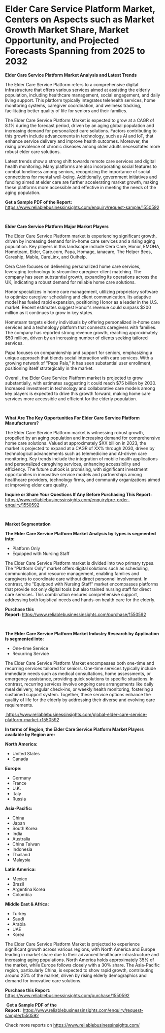 <p><h1>Elder Care Service Platform Market, Centers on Aspects such as Market Growth Market Share, Market Opportunity, and Projected Forecasts Spanning from 2025 to 2032</h1></p><p><strong>Elder Care Service Platform Market Analysis and Latest Trends</strong></p>
<p><p>The Elder Care Service Platform refers to a comprehensive digital infrastructure that offers various services aimed at assisting the elderly population, including healthcare management, social engagement, and daily living support. This platform typically integrates telehealth services, home monitoring systems, caregiver coordination, and wellness tracking, facilitating better quality of life for seniors and their families.</p><p>The Elder Care Service Platform Market is expected to grow at a CAGR of 8.1% during the forecast period, driven by an aging global population and increasing demand for personalized care solutions. Factors contributing to this growth include advancements in technology, such as AI and IoT, that enhance service delivery and improve health outcomes. Moreover, the rising prevalence of chronic diseases among older adults necessitates more robust elder care solutions.</p><p>Latest trends show a strong shift towards remote care services and digital health monitoring. Many platforms are also incorporating social features to combat loneliness among seniors, recognizing the importance of social connections for mental well-being. Additionally, government initiatives and funding aimed at elder care are further accelerating market growth, making these platforms more accessible and effective in meeting the needs of the aging population.</p></p>
<p><strong>Get a Sample PDF of the Report:&nbsp;</strong> <a href="https://www.reliablebusinessinsights.com/enquiry/request-sample/1550592?utm_campaign=97&utm_medium=2&utm_source=Github&utm_content=ia&utm_term=11032025&utm_id=elder-care-service-platform">https://www.reliablebusinessinsights.com/enquiry/request-sample/1550592</a></p>
<p>&nbsp;</p>
<p><strong>Elder Care Service Platform Major Market Players</strong></p>
<p><p>The Elder Care Service Platform market is experiencing significant growth, driven by increasing demand for in-home care services and a rising aging population. Key players in this landscape include Cera Care, Honor, EMOHA, Hometeam, Elder, Care.com, Papa, Homage, ianacare, The Helper Bees, Careship, Mable, CareLinx, and Ouihelp. </p><p>Cera Care focuses on delivering personalized home care services, leveraging technology to streamline caregiver-client matching. The company has seen substantial growth, expanding its operations across the UK, indicating a robust demand for reliable home care solutions.</p><p>Honor specializes in home care management, utilizing proprietary software to optimize caregiver scheduling and client communication. Its adaptive model has fueled rapid expansion, positioning Honor as a leader in the U.S. market. Recent estimates suggest Honor's revenue could surpass $200 million as it continues to grow in key states.</p><p>Hometeam targets elderly individuals by offering personalized in-home care services and a technology platform that connects caregivers with families. The company has reported strong revenue growth, reaching approximately $50 million, driven by an increasing number of clients seeking tailored services.</p><p>Papa focuses on companionship and support for seniors, emphasizing a unique approach that blends social interaction with care services. With a growing network of "Papa Pals," it has seen substantial user enrollment, positioning itself strategically in the market.</p><p>Overall, the Elder Care Service Platform market is projected to grow substantially, with estimates suggesting it could reach $75 billion by 2030. Increased investment in technology and collaborative care models among key players is expected to drive this growth forward, making home care services more accessible and efficient for the elderly population.</p></p>
<p>&nbsp;</p>
<p><strong>What Are The Key Opportunities For Elder Care Service Platform Manufacturers?</strong></p>
<p><p>The Elder Care Service Platform market is witnessing robust growth, propelled by an aging population and increasing demand for comprehensive home care solutions. Valued at approximately $XX billion in 2023, the market is projected to expand at a CAGR of XX% through 2030, driven by technological advancements such as telemedicine and AI-driven care monitoring. Key trends include the integration of mobile health applications and personalized caregiving services, enhancing accessibility and efficiency. The future outlook is promising, with significant investment opportunities in innovative service models and partnerships among healthcare providers, technology firms, and community organizations aimed at improving elder care quality.</p></p>
<p><strong>Inquire or Share Your Questions If Any Before Purchasing This Report:</strong> <a href="https://www.reliablebusinessinsights.com/enquiry/pre-order-enquiry/1550592?utm_campaign=97&utm_medium=2&utm_source=Github&utm_content=ia&utm_term=11032025&utm_id=elder-care-service-platform">https://www.reliablebusinessinsights.com/enquiry/pre-order-enquiry/1550592</a></p>
<p>&nbsp;</p>
<p><strong>Market Segmentation</strong></p>
<p><strong>The Elder Care Service Platform Market Analysis by types is segmented into:</strong></p>
<p><ul><li>Platform Only</li><li>Equipped with Nursing Staff</li></ul></p>
<p><p>The Elder Care Service Platform market is divided into two primary types. The "Platform Only" market offers digital solutions such as scheduling, communication, and resource management, enabling families and caregivers to coordinate care without direct personnel involvement. In contrast, the "Equipped with Nursing Staff" market encompasses platforms that provide not only digital tools but also trained nursing staff for direct care services. This combination ensures comprehensive support, addressing both logistical needs and hands-on health care for the elderly.</p></p>
<p><strong>Purchase this Report:&nbsp;</strong><a href="https://www.reliablebusinessinsights.com/purchase/1550592?utm_campaign=97&utm_medium=2&utm_source=Github&utm_content=ia&utm_term=11032025&utm_id=elder-care-service-platform">https://www.reliablebusinessinsights.com/purchase/1550592</a></p>
<p>&nbsp;</p>
<p><strong>The Elder Care Service Platform Market Industry Research by Application is segmented into:</strong></p>
<p><ul><li>One-time Service</li><li>Recurring Service</li></ul></p>
<p><p>The Elder Care Service Platform Market encompasses both one-time and recurring services tailored for seniors. One-time services typically include immediate needs such as medical consultations, home assessments, or emergency assistance, providing quick solutions to specific situations. In contrast, recurring services involve ongoing care arrangements like daily meal delivery, regular check-ins, or weekly health monitoring, fostering a sustained support system. Together, these service options enhance the quality of life for the elderly by addressing their diverse and evolving care requirements.</p></p>
<p><a href="https://www.reliablebusinessinsights.com/global-elder-care-service-platform-market-r1550592?utm_campaign=97&utm_medium=2&utm_source=Github&utm_content=ia&utm_term=11032025&utm_id=elder-care-service-platform">&nbsp;https://www.reliablebusinessinsights.com/global-elder-care-service-platform-market-r1550592</a></p>
<p><strong>In terms of Region, the Elder Care Service Platform Market Players available by Region are:</strong></p>
<p>
    <p> <strong> North America: </strong>
        <ul>
            <li>United States</li>
            <li>Canada</li>
        </ul>
        </p> 
    <p> <strong> Europe: </strong>
        <ul>
            <li>Germany</li>
            <li>France</li>
            <li>U.K.</li>
            <li>Italy</li>
            <li>Russia</li>
        </ul>
        </p> 
    <p> <strong> Asia-Pacific: </strong>
        <ul>
            <li>China</li>
            <li>Japan</li>
            <li>South Korea</li>
            <li>India</li>
            <li>Australia</li>
            <li>China Taiwan</li>
            <li>Indonesia</li>
            <li>Thailand</li>
            <li>Malaysia</li>
        </ul>
        </p> 
    <p> <strong> Latin America: </strong>
        <ul>
            <li>Mexico</li>
            <li>Brazil</li>
            <li>Argentina Korea</li>
            <li>Colombia</li>
        </ul>
        </p> 
    <p> <strong> Middle East & Africa: </strong>
        <ul>
            <li>Turkey</li>
            <li>Saudi</li>
            <li>Arabia</li>
            <li>UAE</li>
            <li>Korea</li>
        </ul>
    </p>
    </p>
<p><p>The Elder Care Service Platform Market is projected to experience significant growth across various regions, with North America and Europe leading in market share due to their advanced healthcare infrastructure and increasing aging populations. North America holds approximately 35% of the market, while Europe follows closely with a 30% share. The Asia-Pacific region, particularly China, is expected to show rapid growth, contributing around 25% of the market, driven by rising elderly demographics and demand for innovative care solutions.</p></p>
<p><strong>Purchase this Report: </strong><a href="https://www.reliablebusinessinsights.com/purchase/1550592?utm_campaign=97&utm_medium=2&utm_source=Github&utm_content=ia&utm_term=11032025&utm_id=elder-care-service-platform">https://www.reliablebusinessinsights.com/purchase/1550592</a></p>
<p>&nbsp;<strong>Get a Sample PDF of the Report:&nbsp;&nbsp;</strong><a href="https://www.reliablebusinessinsights.com/enquiry/request-sample/1550592?utm_campaign=97&utm_medium=2&utm_source=Github&utm_content=ia&utm_term=11032025&utm_id=elder-care-service-platform">https://www.reliablebusinessinsights.com/enquiry/request-sample/1550592</a></p>
<p><strong></strong></p>
<p>Check more reports on <a href="https://www.reliablebusinessinsights.com/?utm_campaign=97&utm_medium=2&utm_source=Github&utm_content=ia&utm_term=11032025&utm_id=elder-care-service-platform">https://www.reliablebusinessinsights.com/</a></p>